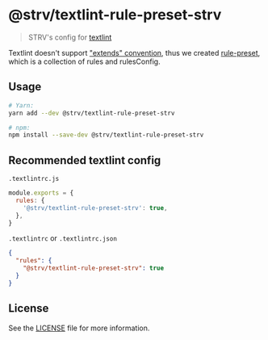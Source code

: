 # @strv/textlint-rule-preset-strv

> STRV's config for [textlint][textlint-home]

Textlint doesn't support ["extends" convention](https://github.com/textlint/textlint/issues/210), thus we created [rule-preset](https://textlint.github.io/docs/rule-preset.html), which is a collection of rules and rulesConfig.

## Usage

```sh
# Yarn:
yarn add --dev @strv/textlint-rule-preset-strv

# npm:
npm install --save-dev @strv/textlint-rule-preset-strv
```

## Recommended textlint config

`.textlintrc.js`

```js
module.exports = {
  rules: {
    '@strv/textlint-rule-preset-strv': true,
  },
}
```

`.textlintrc` or `.textlintrc.json`

```json
{
  "rules": {
    "@strv/textlint-rule-preset-strv": true
  }
}
```

## License

See the [LICENSE](LICENSE) file for more information.

[textlint-home]: https://github.com/textlint/textlint
